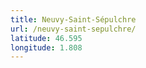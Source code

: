 ```yaml
---
title: Neuvy-Saint-Sépulchre
url: /neuvy-saint-sepulchre/
latitude: 46.595
longitude: 1.808
---
```

